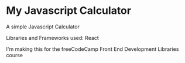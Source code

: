 # My Javascript Calculator
A simple Javascript Calculator

Libraries and Frameworks used: React

I'm making this for the freeCodeCamp Front End Development Libraries course